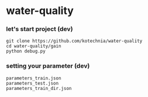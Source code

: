 # water-quality

### let's start project (dev)
```
git clone https://github.com/kotechnia/water-quality
cd water-quality/gain
python debug.py
```

### setting your parameter (dev)
```
parameters_train.json
parameters_test.json
parameters_train_dir.json
```